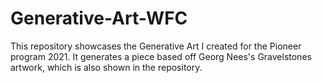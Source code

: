 # Generative-Art-WFC

This repository showcases the Generative Art I created for the Pioneer program 2021. It generates a piece based off Georg Nees's Gravelstones artwork, which is also shown in the repository.
